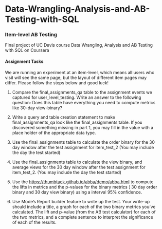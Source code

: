 # Data-Wrangling-Analysis-and-AB-Testing-with-SQL
### Item-level AB Testing
Final project of UC Davis course Data Wrangling, Analysis and AB Testing with SQL on Coursera
#### Assignment Tasks
We are running an experiment at an item-level, which means all users who visit will see the same page, but the layout of different item pages may differ. Please follow the steps below and good luck!

1. Compare the final_assignments_qa table to the assignment events we captured for user_level_testing. Write an answer to the following question: Does this table have everything you need to compute metrics like 30-day view-binary?

2. Write a query and table creation statement to make final_assignments_qa look like the final_assignments table. If you discovered something missing in part 1, you may fill in the value with a place holder of the appropriate data type. 

3. Use the final_assignments table to calculate the order binary for the 30 day window after the test assignment for item_test_2 (You may include the day the test started)

4. Use the final_assignments table to calculate the view binary, and average views for the 30 day window after the test assignment for item_test_2. (You may include the day the test started)

5. Use the https://thumbtack.github.io/abba/demo/abba.html to compute the lifts in metrics and the p-values for the binary metrics ( 30 day order binary and 30 day view binary) using a interval 95% confidence. 

6. Use Mode’s Report builder feature to write up the test. Your write-up should include a title, a graph for each of the two binary metrics you’ve calculated. The lift and p-value (from the AB test calculator) for each of the two metrics, and a complete sentence to interpret the significance of each of the results.
